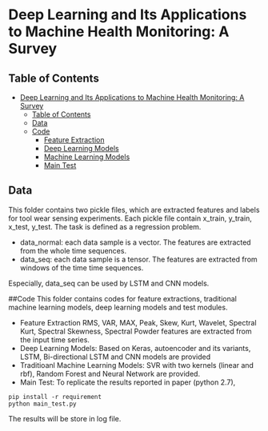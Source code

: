 # Deep Learning and Its Applications to Machine Health Monitoring: A Survey

## Table of Contents

<!-- TOC START min:1 max:3 link:true update:true -->
- [Deep Learning and Its Applications to Machine Health Monitoring: A Survey](#DL-MHMS)
  - [Table of Contents](#table-of-contents)
  - [Data](#data)
  - [Code](#recently-view)
    - [Feature Extraction](#feature-extraction)
    - [Deep Learning Models](#DL-models)
    - [Machine Learning Models](#ml-models)
    - [Main Test](#maintest)
<!-- TOC END -->



## Data
This folder contains two pickle files, which are extracted features and labels for tool wear sensing experiments. Each pickle file contain x_train, y_train, x_test, y_test. The task is defined as a regression problem.

- data_normal: each data sample is a vector. The features are extracted from the whole time sequences. 
- data_seq: each data sample is a tensor. The features are extracted from windows of the time time sequences. 

Especially, data_seq can be used by LSTM and CNN models. 

##Code
This folder contains codes for feature extractions, traditional machine learning models, deep learning models and test modules. 

- Feature Extraction
RMS, VAR, MAX, Peak, Skew, Kurt, Wavelet, Spectral Kurt, Spectral Skewness, Spectral Powder features are extracted from the input time series. 
- Deep Learning Models:
Based on Keras, autoencoder and its variants, LSTM, Bi-directional LSTM and CNN models are provided
- Traditioanl Machine Learning Models:
SVR with two kernels (linear and rbf), Random Forest and Neural Network are provided.
- Main Test:
To replicate the results reported in paper (python 2.7),
```
pip install -r requirement 
python main_test.py
```
The results will be store in log file. 
